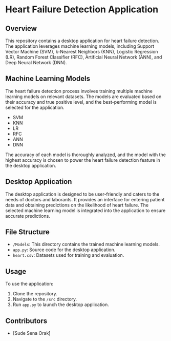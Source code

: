 # Heart Failure Detection Application

## Overview

This repository contains a desktop application for heart failure detection. The application leverages machine learning models, including Support Vector Machine (SVM), k-Nearest Neighbors (KNN), Logistic Regression (LR), Random Forest Classifier (RFC), Artificial Neural Network (ANN), and Deep Neural Network (DNN).

## Machine Learning Models

The heart failure detection process involves training multiple machine learning models on relevant datasets. The models are evaluated based on their accuracy and true positive level, and the best-performing model is selected for the application.

- SVM
- KNN
- LR
- RFC
- ANN
- DNN

The accuracy of each model is thoroughly analyzed, and the model with the highest accuracy is chosen to power the heart failure detection feature in the desktop application.

## Desktop Application

The desktop application is designed to be user-friendly and caters to the needs of doctors and laborants. It provides an interface for entering patient data and obtaining predictions on the likelihood of heart failure. The selected machine learning model is integrated into the application to ensure accurate predictions.

## File Structure

- `/Models`: This directory contains the trained machine learning models.
- `app.py`: Source code for the desktop application.
- `heart.csv`: Datasets used for training and evaluation.

## Usage

To use the application:

1. Clone the repository.
2. Navigate to the `/src` directory.
3. Run `app.py` to launch the desktop application.

## Contributors

- [Sude Sena Orak]

